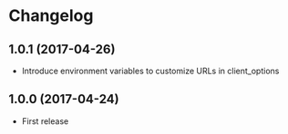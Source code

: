 # Changelog

## 1.0.1 (2017-04-26)

- Introduce environment variables to customize URLs in client_options

## 1.0.0 (2017-04-24)

- First release

